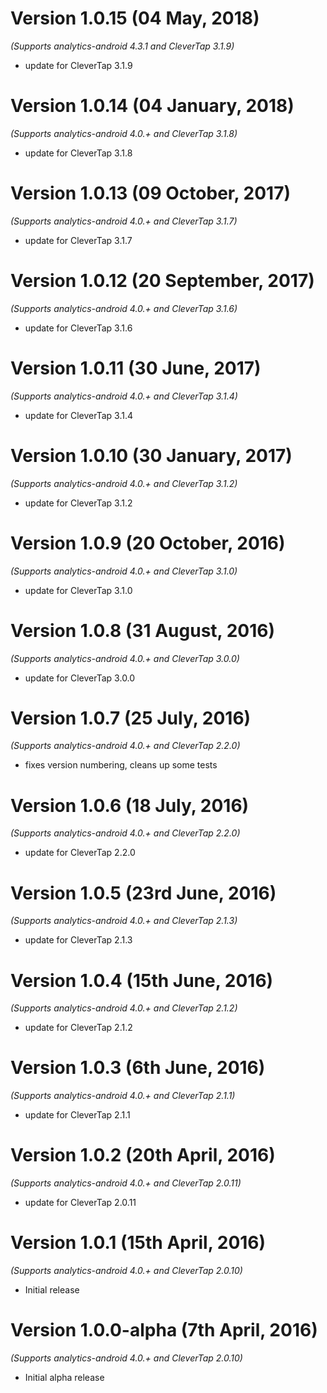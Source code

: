 
Version 1.0.15 (04 May, 2018)
===================================
*(Supports analytics-android 4.3.1 and CleverTap 3.1.9)*

  * update for CleverTap 3.1.9

Version 1.0.14 (04 January, 2018)
===================================
*(Supports analytics-android 4.0.+ and CleverTap 3.1.8)*

  * update for CleverTap 3.1.8

Version 1.0.13 (09 October, 2017)
===================================
*(Supports analytics-android 4.0.+ and CleverTap 3.1.7)*

  * update for CleverTap 3.1.7

Version 1.0.12 (20 September, 2017)
===================================
*(Supports analytics-android 4.0.+ and CleverTap 3.1.6)*

  * update for CleverTap 3.1.6

Version 1.0.11 (30 June, 2017)
===================================
*(Supports analytics-android 4.0.+ and CleverTap 3.1.4)*

  * update for CleverTap 3.1.4

Version 1.0.10 (30 January, 2017)
===================================
*(Supports analytics-android 4.0.+ and CleverTap 3.1.2)*

  * update for CleverTap 3.1.2

Version 1.0.9 (20 October, 2016)
===================================
*(Supports analytics-android 4.0.+ and CleverTap 3.1.0)*

  * update for CleverTap 3.1.0

Version 1.0.8 (31 August, 2016)
===================================
*(Supports analytics-android 4.0.+ and CleverTap 3.0.0)*

  * update for CleverTap 3.0.0

Version 1.0.7 (25 July, 2016)
===================================
*(Supports analytics-android 4.0.+ and CleverTap 2.2.0)*

  * fixes version numbering, cleans up some tests

Version 1.0.6 (18 July, 2016)
===================================
*(Supports analytics-android 4.0.+ and CleverTap 2.2.0)*

  * update for CleverTap 2.2.0

Version 1.0.5 (23rd June, 2016)
===================================
*(Supports analytics-android 4.0.+ and CleverTap 2.1.3)*

  * update for CleverTap 2.1.3

Version 1.0.4 (15th June, 2016)
===================================
*(Supports analytics-android 4.0.+ and CleverTap 2.1.2)*

  * update for CleverTap 2.1.2

Version 1.0.3 (6th June, 2016)
===================================
*(Supports analytics-android 4.0.+ and CleverTap 2.1.1)*

  * update for CleverTap 2.1.1

Version 1.0.2 (20th April, 2016)
===================================
*(Supports analytics-android 4.0.+ and CleverTap 2.0.11)*

  * update for CleverTap 2.0.11

Version 1.0.1 (15th April, 2016)
===================================
*(Supports analytics-android 4.0.+ and CleverTap 2.0.10)*

  * Initial release

Version 1.0.0-alpha (7th April, 2016)
===================================
*(Supports analytics-android 4.0.+ and CleverTap 2.0.10)*

  * Initial alpha release
